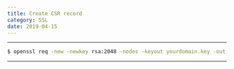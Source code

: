 ```yaml
---
title: Create CSR record
category: SSL
date: 2019-04-15
---
```


-----

```bash
$ openssl req -new -newkey rsa:2048 -nodes -keyout yourdomain.key -out yourdomain.csr
```

-----
